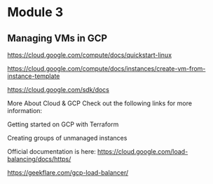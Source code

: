 # Module 3

## Managing VMs in GCP

https://cloud.google.com/compute/docs/quickstart-linux

https://cloud.google.com/compute/docs/instances/create-vm-from-instance-template

https://cloud.google.com/sdk/docs

More About Cloud & GCP
Check out the following links for more information:

Getting started on GCP with Terraform

Creating groups of unmanaged instances

Official documentation is here:
https://cloud.google.com/load-balancing/docs/https/

https://geekflare.com/gcp-load-balancer/
